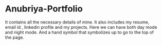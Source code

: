 # Anubriya-Portfolio
It contains all the necessary details of mine. It also includes my resume, email id , linkedin profile and my projects. Here we can have both day mode and night mode.  And a hand symbol that symbolizes up to go to the top of the page. 
